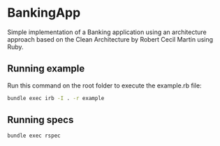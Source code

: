 # BankingApp

Simple implementation of a Banking application using an architecture approach based on the Clean Architecture by Robert Cecil Martin using Ruby.

## Running example

Run this command on the root folder to execute the example.rb file:

```cmd
bundle exec irb -I . -r example
```
## Running specs
```
bundle exec rspec
```
